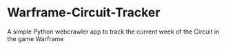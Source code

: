 # Warframe-Circuit-Tracker
A simple Python webcrawler app to track the current week of the Circuit in the game Warframe

